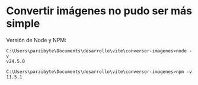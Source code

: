 # Convertir imágenes no pudo ser más simple

Versión de Node y NPM:

```
C:\Users\parzibyte\Documents\desarrollo\vite\conversor-imagenes>node -v
v24.5.0

C:\Users\parzibyte\Documents\desarrollo\vite\conversor-imagenes>npm -v
11.5.1

```